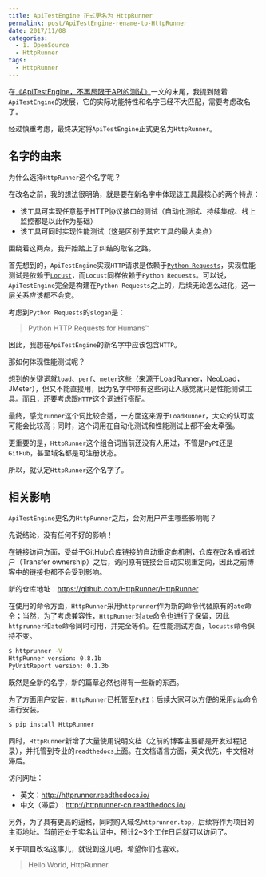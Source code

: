```yaml
---
title: ApiTestEngine 正式更名为 HttpRunner
permalink: post/ApiTestEngine-rename-to-HttpRunner
date: 2017/11/08
categories:
  - 1. OpenSource
  - HttpRunner
tags:
  - HttpRunner
---
```


在[《ApiTestEngine，不再局限于API的测试》][1]一文的末尾，我提到随着`ApiTestEngine`的发展，它的实际功能特性和名字已经不大匹配，需要考虑改名了。

经过慎重考虑，最终决定将`ApiTestEngine`正式更名为`HttpRunner`。

## 名字的由来

为什么选择`HttpRunner`这个名字呢？

在改名之前，我的想法很明确，就是要在新名字中体现该工具最核心的两个特点：

- 该工具可实现任意基于HTTP协议接口的测试（自动化测试、持续集成、线上监控都是以此作为基础）
- 该工具可同时实现性能测试（这是区别于其它工具的最大卖点）

围绕着这两点，我开始踏上了纠结的取名之路。

首先想到的，`ApiTestEngine`实现`HTTP`请求是依赖于[`Python Requests`][Requests]，实现性能测试是依赖于[`Locust`][Locust]，而`Locust`同样依赖于`Python Requests`。可以说，`ApiTestEngine`完全是构建在`Python Requests`之上的，后续无论怎么进化，这一层关系应该都不会变。

考虑到`Python Requests`的`slogan`是：

> Python HTTP Requests for Humans™

因此，我想在`ApiTestEngine`的新名字中应该包含`HTTP`。

那如何体现性能测试呢？

想到的关键词就`load`、`perf`、`meter`这些（来源于LoadRunner，NeoLoad，JMeter），但又不能直接用，因为名字中带有这些词让人感觉就只是性能测试工具。而且，还要考虑跟`HTTP`这个词进行搭配。

最终，感觉`runner`这个词比较合适，一方面这来源于`LoadRunner`，大众的认可度可能会比较高；同时，这个词用在自动化测试和性能测试上都不会太牵强。

更重要的是，`HttpRunner`这个组合词当前还没有人用过，不管是`PyPI`还是`GitHub`，甚至域名都是可注册状态。

所以，就认定`HttpRunner`这个名字了。

## 相关影响

`ApiTestEngine`更名为`HttpRunner`之后，会对用户产生哪些影响呢？

先说结论，没有任何不好的影响！

在链接访问方面，受益于GitHub仓库链接的自动重定向机制，仓库在改名或者过户（Transfer ownership）之后，访问原有链接会自动实现重定向，因此之前博客中的链接也都不会受到影响。

新的仓库地址：https://github.com/HttpRunner/HttpRunner

在使用的命令方面，`HttpRunner`采用`httprunner`作为新的命令代替原有的`ate`命令；当然，为了考虑兼容性，`HttpRunner`对`ate`命令也进行了保留，因此`httprunner`和`ate`命令同时可用，并完全等价。在性能测试方面，`locusts`命令保持不变。

```bash
$ httprunner -V
HttpRunner version: 0.8.1b
PyUnitReport version: 0.1.3b
```

既然是全新的名字，新的篇章必然也得有一些新的东西。

为了方面用户安装，`HttpRunner`已托管至[`PyPI`][PyPI]；后续大家可以方便的采用`pip`命令进行安装。

```bash
$ pip install HttpRunner
```

同时，`HttpRunner`新增了大量使用说明文档（之前的博客主要都是开发过程记录），并托管到专业的`readthedocs`上面。在文档语言方面，英文优先，中文相对滞后。

访问网址：

- 英文：http://httprunner.readthedocs.io/
- 中文（滞后）：http://httprunner-cn.readthedocs.io/

另外，为了具有更高的逼格，同时购入域名`httprunner.top`，后续将作为项目的主页地址。当前还处于实名认证中，预计2~3个工作日后就可以访问了。

关于项目改名这事儿，就说到这儿吧，希望你们也喜欢。

> Hello World, HttpRunner.



[1]: https://debugtalk.com/post/apitestengine-not-only-about-json-api/
[Requests]: http://python-requests.org
[Locust]: http://locust.io
[PyPI]: https://pypi.python.org/pypi/HttpRunner

